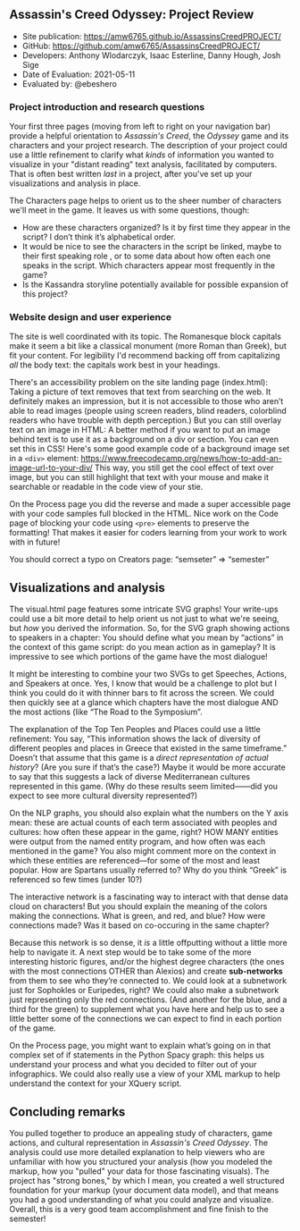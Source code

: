 ## Assassin's Creed Odyssey: Project Review

* Site publication: <https://amw6765.github.io/AssassinsCreedPROJECT/>
* GitHub: <https://github.com/amw6765/AssassinsCreedPROJECT/>
* Developers: Anthony Wlodarczyk, Isaac Esterline, Danny Hough, Josh Sige
* Date of Evaluation: 2021-05-11
* Evaluated by: @ebeshero

### Project introduction and research questions
Your first three pages (moving from left to right on your navigation bar) provide a helpful orientation to *Assassin's Creed*, the *Odyssey* game and its characters and your project research. The description of your project could use a little refinement to clarify what *kinds* of information you wanted to visualize in your "distant reading" text analysis, facilitated by computers. That is often best written *last* in a project, after you've set up your visualizations and analysis in place. 

The Characters page helps to orient us to the sheer number of characters we'll meet in the game. It leaves us with some questions, though:
* How are these characters organized? Is it by first time they appear in the script? I don’t think it’s alphabetical order.   
* It would be nice to see the characters in the script be linked, maybe to their first speaking role , or to some data about how often each one speaks in the script. Which characters appear most frequently in the game?
* Is the Kassandra storyline potentially available for possible expansion of this project?


### Website design and user experience
The site is well coordinated with its topic. The Romanesque block capitals make it seem a bit like a classical monument (more Roman than Greek), but fit your content. For legibility I'd recommend backing off from capitalizing *all* the body text: the capitals work best in your headings. 

There's an accessibility problem on the site landing page (index.html): Taking a picture of text removes that text from searching on the web. It definitely makes an impression, but it is not accessible to those who aren’t able to read images (people using screen readers, blind readers, colorblind readers who have trouble with depth perception.) But you can still overlay text on an image in HTML: A better method if you want to put an image behind text is to use it as a background on a div or section. You can even set this in CSS! Here's some good example code of a background image set in a `<div>` element:
<https://www.freecodecamp.org/news/how-to-add-an-image-url-to-your-div/> This way, you still get the cool effect of text over image, but you can still highlight that text with your mouse and make it searchable or readable in the code view of your stie. 

On the Process page you did the reverse and made a super accessible page with your code samples full blocked in the HTML. Nice work on the Code page of blocking your code using `<pre>` elements to preserve the formatting! That makes it easier for coders learning from your work to work with in future!

You should correct a typo on Creators page: “semseter” => “semester”

## Visualizations and analysis

The visual.html page features some intricate SVG graphs! Your write-ups could use a bit more detail to help orient us not just to what we're seeing, but *how* you derived the information. So, for the SVG graph showing actions to speakers in a chapter: You should define what you mean by “actions” in the context of this game script: do you mean action as in gameplay? It is impressive to see which portions of the game have the most dialogue!

It might be interesting to combine your two SVGs to get Speeches, Actions, and Speakers at once. Yes, I know that would be a challenge to plot but I think you could do it with thinner bars to fit across the screen. We could then quickly see at a glance which chapters have the most dialogue AND the most actions (like “The Road to the Symposium”. 

The explanation of the Top Ten Peoples and Places could use a little refinement: You say, “This information shows the lack of diversity of different peoples and places in Greece that existed in the same timeframe.” Doesn’t that assume that this game is a *direct representation of actual history*? (Are you sure if that’s the case?) Maybe it would be more accurate to say that this suggests a lack of diverse Mediterranean cultures represented in this game. (Why do these results seem limited——did you expect to see more cultural diversity represented?) 

On the NLP graphs, you should also explain what the numbers on the Y axis mean: these are actual counts of each term associated with peoples and cultures: how often these appear in the game, right? HOW MANY entities were output from the named entity program, and how often was each mentioned in the game? You also might comment more on the context in which these entities are referenced—for some of the most and least popular. How are Spartans usually referred to? Why do you think “Greek” is referenced so few times (under 10?)

The interactive network is a fascinating way to interact with that dense data cloud on characters! But you should explain the meaning of the colors making the connections. What is green, and red, and blue? How were connections made? Was it based on co-occuring in the same chapter? 

Because this network is so dense, it *is* a little offputting without a little more help to navigate it. A next step would be to take some of the more interesting historic figures, and/or the highest degree characters (the ones with the most connections OTHER than Alexios) and create **sub-networks** from them to see who they’re connected to. We could look at  a subnetwork just for Sophokles or Euripedes, right? We could also make a subnetwork just representing only the red connections. (And another for the blue, and a third for the green) to supplement what you have here and help us to see a little better some of the connections we can expect to find in each portion of the game.

On the Process page, you might want to explain what’s going on in that complex set of if statements in the Python Spacy graph: this helps us understand your process and what you decided to filter out of your infographics. We could also really use a view of your XML markup to help understand the context for your XQuery script. 

## Concluding remarks
You pulled together to produce an appealing study of characters, game actions, and cultural representation in *Assassin's Creed Odyssey*. The analysis could use more detailed explanation to help viewers who are unfamiliar with how you structured your analysis (how you modeled the markup, how you "pulled" your data for those fascinating visuals). The project has "strong bones," by which I mean, you created a well structured foundation for your markup (your document data model), and that means you had a good understanding of what you could analyze and visualize. Overall, this is a very good team accomplishment and fine finish to the semester! 


